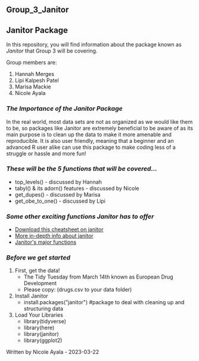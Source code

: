 ## Group_3_Janitor 

## **Janitor Package**

In this repository, you will find information about the package known as *Janitor* that Group 3 will be covering.


 Group members are: 
 1. Hannah Merges
 2. Lipi Kalpesh Patel
 3. Marisa Mackie
 4. Nicole Ayala
 
 
### *The Importance of the Janitor Package*

In the real world, most data sets are not as organized as we would like them to be, so packages like Janitor are extremely beneficial to be aware of as its main purpose is to clean up the data to make it more amenable and reproducible. It is also user friendly, meaning that a beginner and an advanced R user alike can use this package to make coding less of a struggle or hassle and more fun!

### *These will be the 5 functions that will be covered...*

- top_levels() - discussed by Hannah
- tabyl() & its adorn() features - discussed by Nicole
- get_dupes() - discussed by Marisa
- get_obe_to_one() - discussed by Lipi

### *Some other exciting functions **Janitor** has to offer*
- [Download this cheatsheet on janitor](https://about.gitlab.com/images/press/git-cheat-sheet.pdf)
- [More in-depth info about janitor](https://cran.r-project.org/web/packages/janitor/janitor.pdf)
- [Janitor's major functions](https://cran.r-project.org/web/packages/janitor/vignettes/janitor.html)

### *Before we get started*

1. First, get the data!
      - The Tidy Tuesday from March 14th known as European Drug Development
      - Please copy: (drugs.csv to your data folder)
2. Install Janitor
      - install.packages("janitor") #package to deal with cleaning up and structuring data
3. Load Your Libraries
      - library(tidyverse)
      - library(here)
      - library(janitor)
      - library(ggplot2)



Written by Nicole Ayala - 2023-03-22
